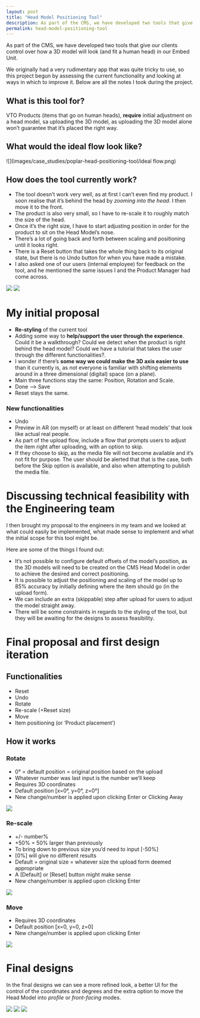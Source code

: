 ```yaml
---
layout: post
title: "Head Model Positioning Tool"
description: As part of the CMS, we have developed two tools that give our clients control over how a 3D model will look (and fit a human head) in our Embed Unit.
permalink: head-model-positioning-tool
---
```


As part of the CMS, we have developed two tools that give our clients control over how a 3D model will look (and fit a human head) in our Embed Unit.

We originally had a very rudimentary app that was quite tricky to use, so this project begun by assessing the current functionality and looking at ways in which to improve it. Below are all the notes I took during the project.

## What is this tool for?

VTO Products (items that go on human heads), **require** initial adjustment on a head model, sa uploading the 3D model, as uploading the 3D model alone won’t guarantee that it’s placed the right way.

## What would the ideal flow look like?

![](images/case_studies/poplar-head-positioning-tool/ideal flow.png)

## How does the tool currently work?

- The tool doesn’t work very well, as at first I can’t even find my product. I soon realise that it’s behind the head by *zooming into the head*. I then move it to the front.
- The product is also very small, so I have to re-scale it to roughly match the size of the head.
- Once it’s the right size, I have to start adjusting position in order for the product to sit on the Head Model’s nose.
- There’s a lot of going back and forth between scaling and positioning until it looks right.
- There is a Reset button that takes the whole thing back to its original state, but there is no Undo button for when you have made a mistake.
- I also asked one of our users (internal employee) for feedback on the tool, and he mentioned the same issues I and the Product Manager had come across.

![](images/case_studies/poplar-head-positioning-tool/1.png)
![](images/case_studies/poplar-head-positioning-tool/2.png)

# My initial proposal

- **Re-styling** of the current tool
- Adding some way to **help/support the user through the experience**. Could it be a walkthrough? Could we detect when the product is right behind the head model? Could we have a tutorial that takes the user through the different functionalities?.
- I wonder if there’s **some way we could make the 3D axis easier to use** than it currently is, as not everyone is familiar with shifting elements around in a three dimensional (digital) space (on a plane).
- Main three functions stay the same: Position, Rotation and Scale.
- Done —> Save
- Reset stays the same.

### New functionalities

- Undo
- Preview in AR (on myself) or at least on different ‘head models’ that look like actual real people.
- As part of the upload flow, include a flow that prompts users to adjust the item right after uploading, with an option to skip.
- If they choose to skip, as the media file will not become available and it’s not fit for purpose. The user should be alerted that that is the case, both before the Skip option is available, and also when attempting to publish the media file.

# Discussing technical feasibility with the Engineering team

I then brought my proposal to the engineers in my team and we looked at what could easily be implemented, what made sense to implement and what the initial scope for this tool might be.

Here are some of the things I found out:

- It’s not possible to configure default offsets of the model’s position, as the 3D models will need to be created on the CMS Head Model in order to achieve the desired and correct positioning.
- It is possible to adjust the positioning and scaling of the model up to 85% accuracy by initially defining where the item should go (in the upload form).
- We can include an extra (skippable) step after upload for users to adjust the model straight away.
- There will be some constraints in regards to the styling of the tool, but they will be awaiting for the designs to assess feasibility.

# Final proposal and first design iteration

## Functionalities

- Reset
- Undo
- Rotate
- Re-scale (+Reset size)
- Move
- Item positioning (or ‘Product placement’)

## How it works

### Rotate

- 0° = default position = original position based on the upload
- Whatever number was last input is the number we’ll keep
- Requires 3D coordinates
- Default position [x=0°, y=0°, z=0°]
- New change/number is applied upon clicking Enter or Clicking Away

![](images/case_studies/poplar-head-positioning-tool/design1rotate1.png)


### Re-scale

- +/- number%
- +50% = 50% larger than previously
- To bring down to previous size you’d need to input [-50%]
- [0%] will give no different results
- Default = original size = whatever size the upload form deemed appropriate
- A [Default] or [Reset] button might make sense
- New change/number is applied upon clicking Enter

![](images/case_studies/poplar-head-positioning-tool/design1scale1.png)

### Move

- Requires 3D coordinates
- Default position [x=0, y=0, z=0]
- New change/number is applied upon clicking Enter

![](images/case_studies/poplar-head-positioning-tool/design1move1.png)

# Final designs

In the final designs we can see a more refined look, a better UI for the control of the coordinates and degrees and the extra option to move the Head Model into *profile* or *front-facing* modes.

![](images/case_studies/poplar-head-positioning-tool/design2move1.png)
![](images/case_studies/poplar-head-positioning-tool/design2rotate1.png)
![](images/case_studies/poplar-head-positioning-tool/design2rescale1.png)
